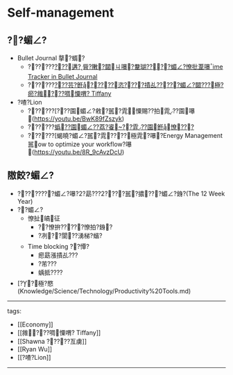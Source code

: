 ﻿---
layout: default
---

# Self-management

## ??蝞∠?
* Bullet Journal 摮?蝑?
  * ??????[???遘?脣?敶?閮ㄐ嚗?韏瑚????蝞∠?憭批葦嚗ime Tracker in Bullet Journal](https://youtu.be/FxvdEqRJEMU)
  * ??????[?⊥??芸?銋?????恣????撌乩?????蝞∠?閮???極?瘀?雓???啁憟喟? Tiffany](https://youtu.be/rXypniB_mI0)
* ?喳?Lion
  * ??????[???園蝞∠?敹?嚚?雿憟賜??拍雿??園嚗(https://youtu.be/BwK89fZszyk)
  * ??????[蟡??園蝞∠??荔?餈??雿??園銋憭???](https://youtu.be/O6u_BuXpu7Q)
  * ??????[蝎曉?蝞∠?嚚?雿????極雿?嚗?Energy Management嚚ow to optimize your workflow?嚗(https://youtu.be/8R_9cAvzDcU)

## 隞餃?蝞∠?
* ????????蝞∠?嚗?2?勗???2????嚚?擃???蝞∠?銵?(The 12 Week Year) 
* ??蝞∠?
  * 憭扯皜征
    * ??憭拚?????憭拍?銵?
    * ?冽??閬??湧梯?蝔?
  * Time blocking ??憛?
    * 瘛勗漲撌乩???
    * ?芾???
    * 蝺抵????
* [??極?愍(Knowledge/Science/Technology/Productivity%20Tools.md)

---
tags:
  - [[Economy]]
  - [[雓???啁憟喟? Tiffany]]
  - [[Shawna ?????亙虜]]
  - [[Ryan Wu]]
  - [[?喳?Lion]]
  
---
